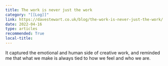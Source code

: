 ```yaml
---
title: The work is never just the work
category: "[[Log]]"
link: https://davestewart.co.uk/blog/the-work-is-never-just-the-work/
date: 2022-04-16
type: articles
recommended: True
local-title: 
---
```

It captured the emotional and human side of creative work, and reminded me that what we make is always tied to how we feel and who we are.